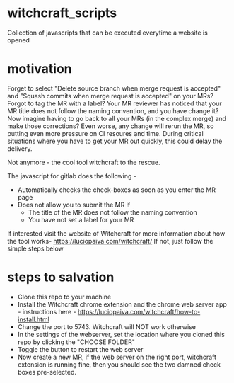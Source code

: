 # witchcraft_scripts
Collection of javascripts that can be executed everytime a website is opened

# motivation
Forget to select "Delete source branch when merge request is accepted" and "Squash commits when merge request is accepted" on your MRs?
Forgot to tag the MR with a label?
Your MR reviewer has noticed that your MR title does not follow the naming convention, and you have change it?
Now imagine having to go back to all your MRs (in the complex merge) and make those corrections?
Even worse, any change will rerun the MR, so putting even more pressure on CI resoures and time. During critical situations where you have to get your MR out quickly, this could delay the delivery.

Not anymore - the cool tool witchcraft to the rescue.

The javascript for gitlab does the following - 
* Automatically checks the check-boxes as soon as you enter the MR page
* Does not allow you to submit the MR if
    * The title of the MR does not follow the naming convention
    * You have not set a label for your MR

If interested visit the website of Witchcraft for more information about how the tool works- https://luciopaiva.com/witchcraft/
If not, just follow the simple steps below

# steps to salvation

  * Clone this repo to your machine
  * Install the Witchcraft chrome extension and the chrome web server app - instructions here - https://luciopaiva.com/witchcraft/how-to-install.html
  * Change the port to 5743. Witchcraft will NOT work otherwise
  * In the settings of the webserver, set the location where you cloned this repo by clicking the "CHOOSE FOLDER"
  * Toggle the button to restart the web server
  * Now create a new MR, if the web server on the right port, witchcraft extension is running fine, then you should see the two damned check boxes pre-selected.
